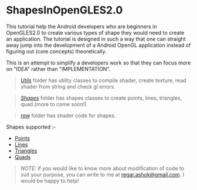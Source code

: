 # ShapesInOpenGLES2.0

This tutorial help the Android developers who are beginners in OpenGLES2.0 to create various types of shape they would need to create an application. The tutorial is designed in such a way that one can straight away jump into the development of a Android OpenGL application instead of figuring out (core concepts) theoretically.

This is an attempt to simplify a developers work so that they can focus more on "IDEA" rather than "IMPLEMENTATION".  

> [*Utils*](https://github.com/regar007/ShapesInOpenGLES2.0/tree/master/app/src/main/java/com/regar007/shapesinopengles20/Utils) folder has utility classes to compile shader, create texture, read shader from string and check gl errors.

> [*Shapes*](https://github.com/regar007/ShapesInOpenGLES2.0/tree/master/app/src/main/java/com/regar007/shapesinopengles20/Shapes) folder has shapes classes to create points, lines, triangles, quad.(more to come soon!)

> [*raw*](https://github.com/regar007/ShapesInOpenGLES2.0/tree/master/app/src/main/res/raw) folder has shader code for shapes.

Shapes supported :-
* [Points](https://github.com/regar007/ShapesInOpenGLES2.0/blob/master/app/src/main/java/com/regar007/shapesinopengles20/Shapes/Points.java)
* [Lines](https://github.com/regar007/ShapesInOpenGLES2.0/blob/master/app/src/main/java/com/regar007/shapesinopengles20/Shapes/Lines.java)
* [Triangles](https://github.com/regar007/ShapesInOpenGLES2.0/blob/master/app/src/main/java/com/regar007/shapesinopengles20/Shapes/Triangles.java)
* [Quads](https://github.com/regar007/ShapesInOpenGLES2.0/blob/master/app/src/main/java/com/regar007/shapesinopengles20/Shapes/Quad.java)
 

> *NOTE:* if you would like to know more about modification of code to suit your purpose, you can write to me at [regar.ashok@gmail.com](). I would be happy to help!    